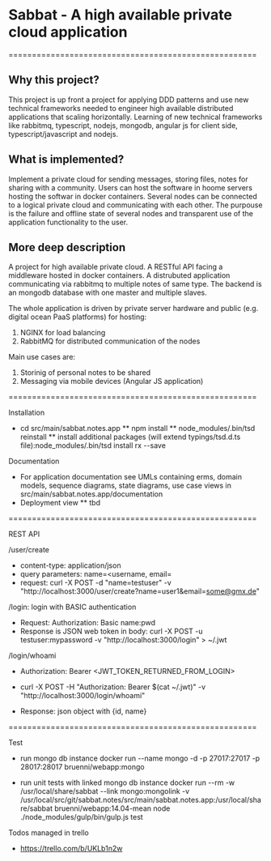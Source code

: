 # Sabbat - A high available private cloud application

=====================================================

Why this project?
-----------------
This project is up front a project for applying DDD patterns and use new technical frameworks needed to engineer high available distributed applications that scaling horizontally.
Learning of new technical frameworks like rabbitmq, typescript, nodejs, mongodb, angular js for client side, typescript/javascript and nodejs.

What is implemented?
--------------------
Implement a private cloud for sending messages, storing files, notes for sharing with a community. Users can host the software in hoome servers hosting the softwar in docker containers.
Several nodes can be connected to a logical private cloud and communicating with each other. The purpouse is the failure and offline state of several nodes and transparent use of the application functionality to the user.


More deep description
--------------------
A project for high available private cloud. A RESTful API facing a middleware hosted in docker containers. A distrubuted application communicating via rabbitmq to multiple notes of same type.
The backend is an mongodb database with one master and multiple slaves.

The whole application is driven by private server hardware and public (e.g. digital ocean PaaS platforms) for hosting:
1) NGINX for load balancing
2) RabbitMQ for distributed communication of the nodes

Main use cases are:
1) Storinig of personal notes to be shared
2) Messaging via mobile devices (Angular JS application)

=====================================================

Installation
* cd src/main/sabbat.notes.app
** npm install
** node_modules/.bin/tsd reinstall
** install additional packages (will extend typings/tsd.d.ts file):node_modules/.bin/tsd install rx --save

Documentation
* For application documentation see UMLs containing erms, domain models, sequence diagrams, state diagrams, use case views
  in src/main/sabbat.notes.app/documentation
* Deployment view
** tbd

=====================================================

REST API

/user/create
* content-type: application/json
* query parameters: name=<username, email=<address>
* request: curl -X POST -d "name=testuser" -v "http://localhost:3000/user/create?name=user1&email=some@gmx.de"

/login: login with BASIC authentication
* Request: Authorization: Basic name:pwd
* Response is JSON web token in body: curl -X POST -u testuser:mypassword -v "http://localhost:3000/login" > ~/.jwt

/login/whoami
* Authorization: Bearer <JWT_TOKEN_RETURNED_FROM_LOGIN>
* curl -X POST -H "Authorization: Bearer $(cat ~/.jwt)" -v "http://localhost:3000/login/whoami"

* Response: json object with {id, name}

=====================================================

Test
* run mongo db instance
  docker run --name mongo -d -p 27017:27017 -p 28017:28017 bruenni/webapp:mongo

* run unit tests with linked mongo db instance
  docker run --rm -w /usr/local/share/sabbat --link mongo:mongolink -v /usr/local/src/git/sabbat.notes/src/main/sabbat.notes.app:/usr/local/share/sabbat bruenni/webapp:14.04-mean  node ./node_modules/gulp/bin/gulp.js test


Todos managed in trello
* https://trello.com/b/UKLb1n2w
